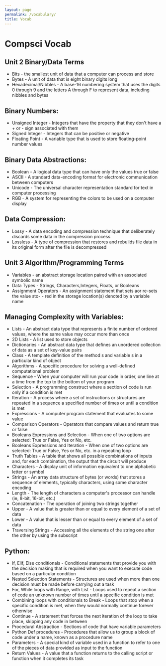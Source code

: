 ```yaml
---
layout: page
permalink: /vocabulary/
title: Vocab
---
```

# Compsci Vocab

## Unit 2 Binary/Data Terms
- Bits - the smallest unit of data that a computer can process and store
- Bytes - A unit of data that is eight binary digits long
- Hexadecimal/Nibbles - A base-16 numbering system that uses the digits 0 through 9 and the letters A through F to represent data, including nibbles and bytes

## Binary Numbers:
- Unsigned Integer - Integers that have the property that they don't have a + or - sign associated with them
- Signed Integer - Integers that can be positive or negative
- Floating Point - A variable type that is used to store floating-point number values

## Binary Data Abstractions: 
- Boolean - A logical data type that can have only the values true or false
- ASCII - A standard data-encoding format for electronic communication between computers
- Unicode - The universal character representation standard for text in computer processing
- RGB - A system for representing the colors to be used on a computer display

## Data Compression:
- Lossy - A data encoding and compression technique that deliberately discards some data in the compression process
- Lossless - A type of compression that restores and rebuilds file data in its original form after the file is decompressed

## Unit 3 Algorithm/Programming Terms
- Variables - an abstract storage location paired with an associated symbolic name
- Data Types - Strings, Characters,Integers, Floats, or Booleans
- Assignment Operators - An assignment statement that sets aor re-sets the value sto- - red in the storage location(s) denoted by a variable name

## Managing Complexity with Variables:
- Lists - An abstract data type that represents a finite number of ordered values, where the same value may occur more than once
- 2D Lists - A list used to store objects
- Dictionaries - An abstract data type that defines an unordered collection of data as a set of key-value pairs
- Class - A template definition of the method s and variable s in a particular kind of object
- Algorithms - A specific procedure for solving a well-defined computational problem
- Sequence - When your computer will run your code in order, one line at a time from the top to the bottom of your program
- Selection - A programming construct where a section of code is run only if a condition is met
- Iteration - A process where a set of instructions or structures are repeated in a sequence a specified number of times or until a condition is met
- Expressions - A computer program statement that evaluates to some value
- Comparison Operators - Operators that compare values and return true or false
- Booleans Expressions and Selection - When one of two options are selected: True or False, Yes or No, etc.
- Booleans Expressions and Iteration - When one of two options are selected: True or False, Yes or No, etc. in a repeating loop
- Truth Tables - A table that shows all possible combinations of inputs and, for each combination, the output that the circuit will produce
- Characters - A display unit of information equivalent to one alphabetic letter or symbol
- Strings - An array data structure of bytes (or words) that stores a sequence of elements, typically characters, using some character encoding
- Length - The length of characters a computer's processor can handle (ie, 8-bit, 16-bit, etc.)
- Concatenation - The operation of joining two strings together
- Upper - A value that is greater than or equal to every element of a set of data
- Lower - A value that is lesser than or equal to every element of a set of data
- Traversing Strings - Accessing all the elements of the string one after the other by using the subscript

## Python:
- If, Elif, Else conditionals - Conditional statements that provide you with the decision making that is required when you want to execute code based on a particular condition
- Nested Selection Statements - Structures are used when more than one decision must be made before carrying out a task
- For, While loops with Range, with List - Loops used to repeat a section of code an unknown number of times until a specific condition is met
- Combining loops with conditionals to Break - Loops that stop when a specific condition is met, when they would normally continue forever otherwise
- Continue - A statement that forces the next iteration of the loop to take place, skipping any code in between
- Procedural Abstraction - Sections of code that have variable parameters
- Python Def procedures - Procedures that allow us to group a block of code under a name, known as a procedure name
- Parameters - A special kind of variable used in a function to refer to one of the pieces of data provided as input to the function
- Return Values - A value that a function returns to the calling script or function when it completes its task